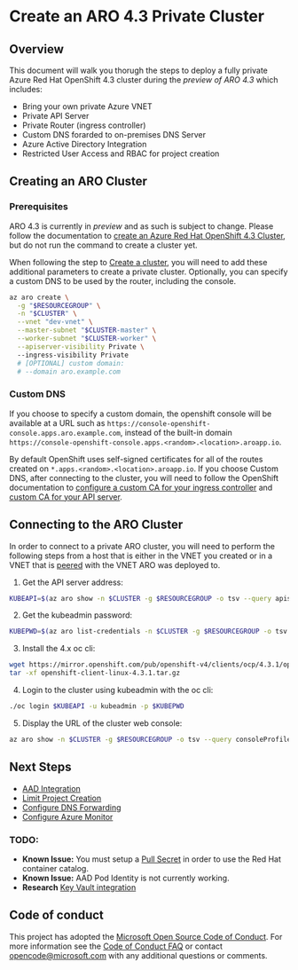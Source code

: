 # Create an ARO 4.3 Private Cluster

## Overview

This document will walk you thorugh the steps to deploy a fully private Azure Red Hat OpenShift 4.3 cluster during the *preview of ARO 4.3* which includes:

- Bring your own private Azure VNET
- Private API Server
- Private Router (ingress controller)
- Custom DNS forarded to on-premises DNS Server
- Azure Active Directory Integration
- Restricted User Access and RBAC for project creation

## Creating an ARO Cluster 

### Prerequisites

ARO 4.3 is currently in *preview* and as such is subject to change.  Please follow the documentation to [create an Azure Red Hat OpenShift 4.3 Cluster](https://docs.microsoft.com/en-us/azure/openshift/howto-using-azure-redhat-openshift), but do not run the command to create a cluster yet.

When following the step to [Create a cluster](https://docs.microsoft.com/en-us/azure/openshift/howto-using-azure-redhat-openshift#create-a-cluster), you will need to add these additional parameters to create a private cluster.  Optionally, you can specify a custom DNS to be used by the router, including the console.

```bash
az aro create \
  -g "$RESOURCEGROUP" \
  -n "$CLUSTER" \
  --vnet "dev-vnet" \
  --master-subnet "$CLUSTER-master" \
  --worker-subnet "$CLUSTER-worker" \
  --apiserver-visibility Private \ 
  --ingress-visibility Private
  # [OPTIONAL] custom domain:
  # --domain aro.example.com
```

### Custom DNS
If you choose to specify a custom domain, the openshift console will be available at a URL such as `https://console-openshift-console.apps.aro.example.com`, instead of the built-in domain `https://console-openshift-console.apps.<random>.<location>.aroapp.io`.

By default OpenShift uses self-signed certificates for all of the routes created on `*.apps.<random>.<location>.aroapp.io`.  If you choose Custom DNS, after connecting to the cluster, you will need to follow the OpenShift documentation to [configure a custom CA for your ingress controller](https://docs.openshift.com/container-platform/4.3/authentication/certificates/replacing-default-ingress-certificate.html) and [custom CA for your API server](https://docs.openshift.com/container-platform/4.3/authentication/certificates/api-server.html).  

## Connecting to the ARO Cluster 

In order to connect to a private ARO cluster, you will need to perform the following steps from a host that is either in the VNET you created or in a VNET that is [peered](https://docs.microsoft.com/en-us/azure/virtual-network/virtual-network-peering-overview) with the VNET ARO was deployed to.

1. Get the API server address:
```bash
KUBEAPI=$(az aro show -n $CLUSTER -g $RESOURCEGROUP -o tsv --query apiserverProfile.url)
```

2. Get the kubeadmin password:
```bash
KUBEPWD=$(az aro list-credentials -n $CLUSTER -g $RESOURCEGROUP -o tsv --query kubeadminPassword)
```

3. Install the 4.x oc cli:
```bash
wget https://mirror.openshift.com/pub/openshift-v4/clients/ocp/4.3.1/openshift-client-linux-4.3.1.tar.gz
tar -xf openshift-client-linux-4.3.1.tar.gz
``` 

4. Login to the cluster using kubeadmin with the oc cli:
```bash 
./oc login $KUBEAPI -u kubeadmin -p $KUBEPWD
```

5. Display the URL of the cluster web console:
```bash 
az aro show -n $CLUSTER -g $RESOURCEGROUP -o tsv --query consoleProfile.url
```

## Next Steps

- [AAD Integration](AADIntegration.md)
- [Limit Project Creation](LimitSelfProvisioning.md)
- [Configure DNS Forwarding](DNSForwarding.md)
- [Configure Azure Monitor](AzureMonitor.md)

### TODO:
- **Known Issue:** You must setup a [Pull Secret](https://blog.openshift.com/building-rhel-based-containers-on-azure-red-hat-openshift/) in order to use the Red Hat container catalog.
- **Known Issue:** AAD Pod Identity is not currently working.
- **Research** [Key Vault integration](https://github.com/Azure/kubernetes-keyvault-flexvol)

## Code of conduct

This project has adopted the [Microsoft Open Source Code of Conduct](https://opensource.microsoft.com/codeofconduct/). For more information see the [Code of Conduct FAQ](https://opensource.microsoft.com/codeofconduct/faq) or contact [opencode@microsoft.com](mailto:opencode@microsoft.com) with any additional questions or comments.
